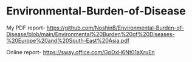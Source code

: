 # Environmental-Burden-of-Disease

My PDF report- https://github.com/NoshinB/Environmental-Burden-of-Disease/blob/main/Environmental%20Burden%20of%20Diseases-%20Europe%20and%20South-East%20Asia.pdf


Online report- https://sway.office.com/GpDxH6Nt01aXruEn 
